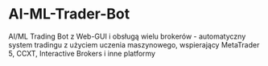 # AI-ML-Trader-Bot
AI/ML Trading Bot z Web-GUI i obsługą wielu brokerów - automatyczny system tradingu z użyciem uczenia maszynowego, wspierający MetaTrader 5, CCXT, Interactive Brokers i inne platformy
